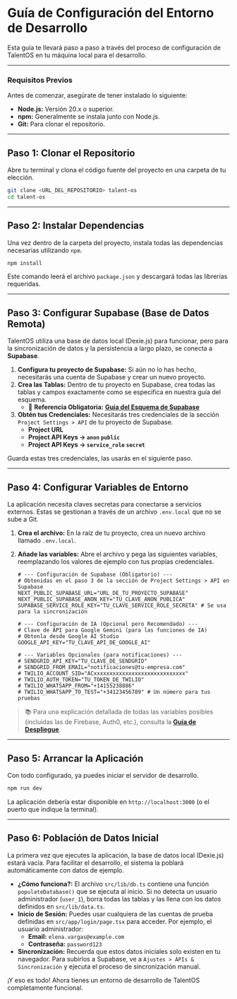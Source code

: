 
# Guía de Configuración del Entorno de Desarrollo

Esta guía te llevará paso a paso a través del proceso de configuración de TalentOS en tu máquina local para el desarrollo.

---

### Requisitos Previos

Antes de comenzar, asegúrate de tener instalado lo siguiente:
-   **Node.js:** Versión 20.x o superior.
-   **npm:** Generalmente se instala junto con Node.js.
-   **Git:** Para clonar el repositorio.

---

## Paso 1: Clonar el Repositorio

Abre tu terminal y clona el código fuente del proyecto en una carpeta de tu elección.

```bash
git clone <URL_DEL_REPOSITORIO> talent-os
cd talent-os
```

---

## Paso 2: Instalar Dependencias

Una vez dentro de la carpeta del proyecto, instala todas las dependencias necesarias utilizando `npm`.

```bash
npm install
```
Este comando leerá el archivo `package.json` y descargará todas las librerías requeridas.

---

## Paso 3: Configurar Supabase (Base de Datos Remota)

TalentOS utiliza una base de datos local (Dexie.js) para funcionar, pero para la sincronización de datos y la persistencia a largo plazo, se conecta a **Supabase**.

1.  **Configura tu proyecto de Supabase:** Si aún no lo has hecho, necesitarás una cuenta de Supabase y crear un nuevo proyecto.
2.  **Crea las Tablas:** Dentro de tu proyecto en Supabase, crea todas las tablas y campos exactamente como se especifica en nuestra guía del esquema.
    -   🔗 **Referencia Obligatoria:** [**Guía del Esquema de Supabase**](./supabase_schema.md)
3.  **Obtén tus Credenciales:** Necesitarás tres credenciales de la sección `Project Settings > API` de tu proyecto de Supabase.
    -   **Project URL**
    -   **Project API Keys -> `anon` `public`**
    -   **Project API Keys -> `service_role` `secret`**

Guarda estas tres credenciales, las usarás en el siguiente paso.

---

## Paso 4: Configurar Variables de Entorno

La aplicación necesita claves secretas para conectarse a servicios externos. Estas se gestionan a través de un archivo `.env.local` que no se sube a Git.

1.  **Crea el archivo:** En la raíz de tu proyecto, crea un nuevo archivo llamado `.env.local`.

2.  **Añade las variables:** Abre el archivo y pega las siguientes variables, reemplazando los valores de ejemplo con tus propias credenciales.

    ```env
    # --- Configuración de Supabase (Obligatorio) ---
    # Obtenidas en el paso 3 de la sección de Project Settings > API en Supabase
    NEXT_PUBLIC_SUPABASE_URL="URL_DE_TU_PROYECTO_SUPABASE"
    NEXT_PUBLIC_SUPABASE_ANON_KEY="TU_CLAVE_ANON_PUBLICA"
    SUPABASE_SERVICE_ROLE_KEY="TU_CLAVE_SERVICE_ROLE_SECRETA" # Se usa para la sincronización

    # --- Configuración de IA (Opcional pero Recomendado) ---
    # Clave de API para Google Gemini (para las funciones de IA)
    # Obtenla desde Google AI Studio
    GOOGLE_API_KEY="TU_CLAVE_API_DE_GOOGLE_AI"

    # --- Variables Opcionales (para notificaciones) ---
    # SENDGRID_API_KEY="TU_CLAVE_DE_SENDGRID"
    # SENDGRID_FROM_EMAIL="notificaciones@tu-empresa.com"
    # TWILIO_ACCOUNT_SID="ACxxxxxxxxxxxxxxxxxxxxxxxxxxxxx"
    # TWILIO_AUTH_TOKEN="TU_TOKEN_DE_TWILIO"
    # TWILIO_WHATSAPP_FROM="+14155238886"
    # TWILIO_WHATSAPP_TO_TEST="+34123456789" # Un número para tus pruebas
    ```

> 📚 Para una explicación detallada de todas las variables posibles (incluidas las de Firebase, Auth0, etc.), consulta la [**Guía de Despliegue**](./DEPLOYMENT.md).

---

## Paso 5: Arrancar la Aplicación

Con todo configurado, ya puedes iniciar el servidor de desarrollo.

```bash
npm run dev
```

La aplicación debería estar disponible en `http://localhost:3000` (o el puerto que indique la terminal).

---

## Paso 6: Población de Datos Inicial

La primera vez que ejecutes la aplicación, la base de datos local (Dexie.js) estará vacía. Para facilitar el desarrollo, el sistema la poblará automáticamente con datos de ejemplo.

-   **¿Cómo funciona?:** El archivo `src/lib/db.ts` contiene una función `populateDatabase()` que se ejecuta al inicio. Si no detecta un usuario administrador (`user_1`), borra todas las tablas y las llena con los datos definidos en `src/lib/data.ts`.
-   **Inicio de Sesión:** Puedes usar cualquiera de las cuentas de prueba definidas en `src/app/login/page.tsx` para acceder. Por ejemplo, el usuario administrador:
    -   **Email:** `elena.vargas@example.com`
    -   **Contraseña:** `password123`
-   **Sincronización:** Recuerda que estos datos iniciales solo existen en tu navegador. Para subirlos a Supabase, ve a `Ajustes > APIs & Sincronización` y ejecuta el proceso de sincronización manual.

¡Y eso es todo! Ahora tienes un entorno de desarrollo de TalentOS completamente funcional.
